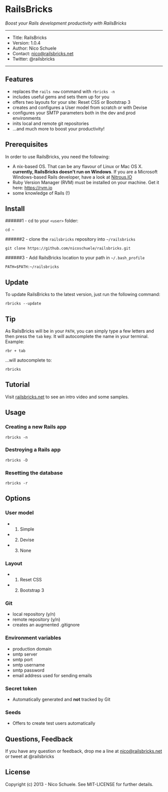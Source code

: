# RailsBricks

_Boost your Rails development productivity with RailsBricks_

---
- Title: RailsBricks
- Version: 1.0.4
- Author: Nico Schuele
- Contact: nico@railsbricks.net
- Twitter: @railsbricks

---


## Features

- replaces the `rails new` command with `rbricks -n`
- includes useful gems and sets them up for you
- offers two layouts for your site: Reset CSS or Bootstrap 3
- creates and configures a User model from scratch or with Devise
- configures your SMTP parameters both in the dev and prod environments
- inits local and remote git repositories
- ...and much more to boost your productivity!

## Prerequisites

In order to use RailsBricks, you need the following:

- A nix-based OS. That can be any flavour of Linux or Mac OS X. **currently, RailsBricks doesn't run on Windows**. If you are a Microsoft Windows-based Rails developer, have a look at [Nitrous.IO](http://www.nitrous.io) 
- Ruby Version Manager (RVM) must be installed on your machine. Get it here: https://rvm.io
- some knowledge of Rails (!)

## Install

######1 - cd to your `<user>` folder:

```
cd ~
```
 
######2 - clone the `railsbricks` repository into `~/railsbricks`

```
git clone https://github.com/nicoschuele/railsbricks.git
```

######3 - Add RailsBricks location to your path in `~/.bash_profile`

```
PATH=$PATH:~/railsbricks
```

## Update

To update RailsBricks to the latest version, just run the following command:

```
rbricks --update
```

## Tip

As RailsBricks will be in your `PATH`, you can simply type a few letters and then press the `tab` key. It will autocomplete the name in your terminal. Example:

```
rbr + tab
```

...will autocomplete to:

```
rbricks
```

## Tutorial

Visit [railsbricks.net](http://www.railsbricks.net) to see an intro video and some samples.

## Usage


### Creating a new Rails app

```
rbricks -n
```

### Destroying a Rails app

```
rbricks -D
```

### Resetting the database

```
rbricks -r
```

## Options

### User model

- 1) Simple
- 2) Devise
- 3) None

### Layout

- 1) Reset CSS
- 2) Bootstrap 3

### Git

- local repository (y/n)
- remote repository (y/n)
- creates an augmented .gitignore

### Environment variables 

- production domain
- smtp server
- smtp port
- smtp username
- smtp password
- email address used for sending emails

### Secret token

- Automatically generated and **not** tracked by Git

### Seeds

- Offers to create test users automatically


## Questions, Feedback
If you have any question or feedback, drop me a line at nico@railsbricks.net or tweet at @railsbricks

## License
Copyright (c) 2013 - Nico Schuele. See MIT-LICENSE for further details.